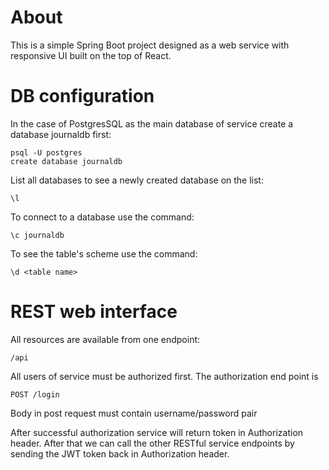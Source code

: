 About
==================

This is a simple Spring Boot project designed as a web service with responsive UI built on the top of React.

DB configuration
==================

In the case of PostgresSQL as the main database of service create a database journaldb first:

```
psql -U postgres
create database journaldb
```

List all databases to see a newly created database on the list:

```
\l
```

To connect to a database use the command:

```
\c journaldb
```

To see the table's scheme use the command:

```
\d <table name>
```

REST web interface
==================

All resources are available from one endpoint:

```
/api
```

All users of service must be authorized first. The authorization end point is
 
```
POST /login
```
Body in post request must contain username/password pair

After successful  authorization service will return token in Authorization header. 
After that we can call the other RESTful service endpoints by sending the JWT token back in Authorization header.

